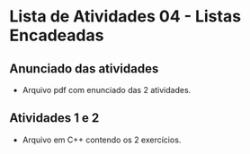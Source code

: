 # Lista de Atividades 04 - Listas Encadeadas
## Anunciado das atividades 
* Arquivo pdf com enunciado das 2 atividades.
## Atividades 1 e 2
* Arquivo em C++ contendo os 2 exercícios.


